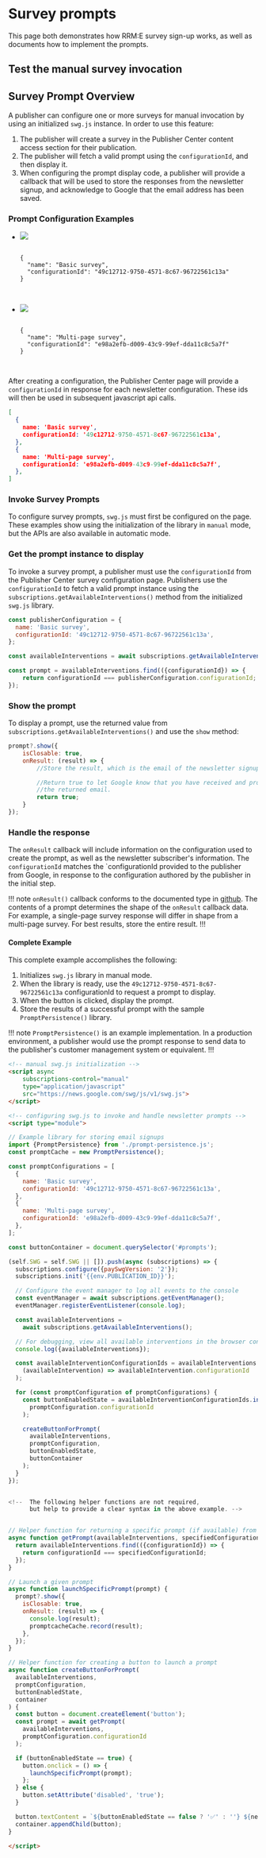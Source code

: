 <script async
  subscriptions-control="manual"
  type="application/javascript"
  src="https://news.google.com/swg/js/v1/swg{{#env.SWG_OVERRIDE}}-{{.}}{{/env.SWG_OVERRIDE}}.js">
</script>


# Survey prompts

This page both demonstrates how RRM:E survey sign-up works, as well as documents
how to implement the prompts.

## Test the manual survey invocation

<div id="prompts"></div>

## Survey Prompt Overview

A publisher can configure one or more surveys for manual invocation by using an
initialized `swg.js` instance. In order to use this feature:

1.  The publisher will create a survey in the Publisher Center content access section 
    for their publication.
1.  The publisher will fetch a valid prompt using the `configurationId`, and then 
    display it.
1.  When configuring the prompt display code, a publisher will provide a callback
    that will be used to store the responses from the newsletter signup, and 
    acknowledge to Google that the email address has been saved.


### Prompt Configuration Examples

<ul class="flexible-list">
  <!-- <li class="flexible-list-item">
    <img src="/img/newsletter-configurations_0000s_0004_standard.png">
    <pre>
    <code class="hljs language-json">
{
  "publicationId": "asdf-1234",
  "name": "Daily Bugle"
}
    </code>
    </pre>    
  </li> -->
  <li class="flexible-list-item">
    <img src="/img/survey.png">
    <pre>
    <code class="hljs language-json">
{
  "name": "Basic survey",
  "configurationId": "49c12712-9750-4571-8c67-96722561c13a"
}
    </code>
    </pre> 
  </li>
    <li class="flexible-list-item">
    <img src="/img/survey-multi-page.png">
    <pre>
    <code class="hljs language-json">
{
  "name": "Multi-page survey",
  "configurationId": "e98a2efb-d009-43c9-99ef-dda11c8c5a7f"
}
    </code>
    </pre> 
  </li>
</ul>

After creating a configuration, the Publisher Center page will provide a `configurationId` in response for each
newsletter configuration. These ids will then be used in subsequent javascript api calls.

```json
[
  {
    name: 'Basic survey',
    configurationId: '49c12712-9750-4571-8c67-96722561c13a',
  },
  {
    name: 'Multi-page survey',
    configurationId: 'e98a2efb-d009-43c9-99ef-dda11c8c5a7f',
  },
]
```

### Invoke Survey Prompts

To configure survey prompts, `swg.js` must first be configured on the page.
These examples show using the initialization of the library in `manual` mode, but the
APIs are also available in automatic mode. 

### Get the prompt instance to display

To invoke a survey prompt, a publisher must use the `configurationId` from the Publisher
Center survey configuration page. Publishers use the `configurationId` to fetch a valid 
prompt instance using the `subscriptions.getAvailableInterventions()` method from 
the initialized `swg.js` library.

```javascript
const publisherConfiguration = {
  name: 'Basic survey',
  configurationId: '49c12712-9750-4571-8c67-96722561c13a',
};

const availableInterventions = await subscriptions.getAvailableInterventions();

const prompt = availableInterventions.find(({configurationId}) => {
    return configurationId === publisherConfiguration.configurationId;
});
```

### Show the prompt

To display a prompt, use the returned value from `subscriptions.getAvailableInterventions()` and use the `show` method:

```javascript
prompt?.show({
    isClosable: true,
    onResult: (result) => {
        //Store the result, which is the email of the newsletter signup.

        //Return true to let Google know that you have received and processed
        //the returned email.
        return true;
    }
});
```

### Handle the response

The `onResult` callback will include information on the configuration used
to create the prompt, as well as the newsletter subscriber's information. The `configurationId` matches the `configurationId provided to the publisher from Google, in response to the configuration authored by the publisher in the initial step.

!!! note `onResult()` callback conforms to the documented type in [github](https://github.com/subscriptions-project/swg-js/blob/main/src/api/available-intervention.ts#L41).
The contents of a prompt determines the shape of the `onResult` callback data.
For example, a single-page survey response will differ in shape from a multi-page survey.
For best results, store the entire result.
!!!

#### Complete Example

This complete example accomplishes the following:

1. Initializes `swg.js` library in manual mode.
2. When the library is ready, use the `49c12712-9750-4571-8c67-96722561c13a` configurationId to request a prompt to display.  
3. When the button is clicked, display the prompt.
4. Store the results of a successful prompt with the sample `PromptPersistence()` library.

!!! note `PromptPersistence()` is an example implementation.
In a production environment, a publisher would use the prompt response to send data to the publisher's customer management system or equivalent. 
!!!

```html
<!-- manual swg.js initialization -->
<script async
    subscriptions-control="manual"
    type="application/javascript"
    src="https://news.google.com/swg/js/v1/swg.js">
</script>

<!-- configuring swg.js to invoke and handle newsletter prompts -->
<script type="module">

// Example library for storing email signups
import {PromptPersistence} from './prompt-persistence.js';
const promptCache = new PromptPersistence();

const promptConfigurations = [
  {
    name: 'Basic survey',
    configurationId: '49c12712-9750-4571-8c67-96722561c13a',
  },
  {
    name: 'Multi-page survey',
    configurationId: 'e98a2efb-d009-43c9-99ef-dda11c8c5a7f',
  },
];

const buttonContainer = document.querySelector('#prompts');

(self.SWG = self.SWG || []).push(async (subscriptions) => {
  subscriptions.configure({paySwgVersion: '2'});
  subscriptions.init('{{env.PUBLICATION_ID}}');

  // Configure the event manager to log all events to the console
  const eventManager = await subscriptions.getEventManager();
  eventManager.registerEventListener(console.log);

  const availableInterventions =
    await subscriptions.getAvailableInterventions();

  // For debugging, view all available interventions in the browser console
  console.log({availableInterventions});

  const availableInterventionConfigurationIds = availableInterventions.map(
    (availableIntervention) => availableIntervention.configurationId
  );

  for (const promptConfiguration of promptConfigurations) {
    const buttonEnabledState = availableInterventionConfigurationIds.includes(
      promptConfiguration.configurationId
    );

    createButtonForPrompt(
      availableInterventions,
      promptConfiguration,
      buttonEnabledState,
      buttonContainer
    );
  }
});


<!--  The following helper functions are not required, 
      but help to provide a clear syntax in the above example. -->


// Helper function for returning a specific prompt (if available) from all interventions
async function getPrompt(availableInterventions, specifiedConfigurationId) {
  return availableInterventions.find(({configurationId}) => {
    return configurationId === specifiedConfigurationId;
  });
}

// Launch a given prompt
async function launchSpecificPrompt(prompt) {
  prompt?.show({
    isClosable: true,
    onResult: (result) => {
      console.log(result);
      promptcacheCache.record(result);
    },
  });
}

// Helper function for creating a button to launch a prompt
async function createButtonForPrompt(
  availableInterventions,
  promptConfiguration,
  buttonEnabledState,
  container
) {
  const button = document.createElement('button');
  const prompt = await getPrompt(
    availableInterventions,
    promptConfiguration.configurationId
  );

  if (buttonEnabledState == true) {
    button.onclick = () => {
      launchSpecificPrompt(prompt);
    };
  } else {
    button.setAttribute('disabled', 'true');
  }

  button.textContent = `${buttonEnabledState == false ? '✅' : ''} ${newsletterConfiguration.name}`;
  container.appendChild(button);
}

</script>
```